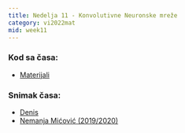 ```yaml
---
title: Nedelja 11 - Konvolutivne Neuronske mreže
category: vi2022mat
mid: week11
---
```


### Kod sa časa:

- <a target="_blank" href="https://github.com/matfvi/vi/tree/master/2023.2024/11_konvolutivne_mreze">Materijali</a>

### Snimak časa:
  - <a target="_blank" href="https://youtu.be/hOknFMK_FYU">Denis</a>
  - <a target="_blank" href="https://www.youtube.com/watch?v=L4r5gZfBgkY&ab_channel=MatfVI">Nemanja Mićović (2019/2020)</a>
